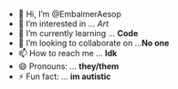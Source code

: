 - 👋 Hi, I’m @EmbalmerAesop
- 👀 I’m interested in ... *Art*
- 🌱 I’m currently learning ... **Code**
- 💞️ I’m looking to collaborate on ...**No one**
- 📫 How to reach me ... **Idk**
- 😄 Pronouns: ... **they/them**
- ⚡ Fun fact: ... **im autistic**

<!---
EmbalmerAesop/EmbalmerAesop is a ✨ special ✨ repository because its `README.md` (this file) appears on your GitHub profile.
You can click the Preview link to take a look at your changes.
--->
